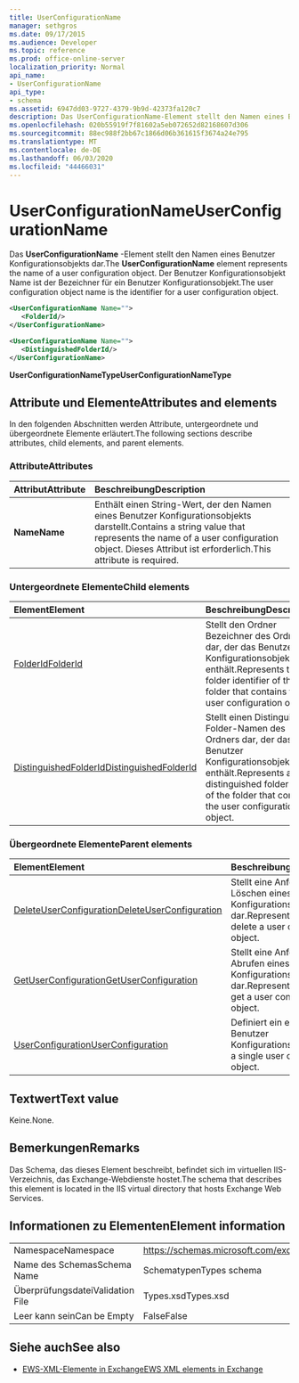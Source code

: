 ```yaml
---
title: UserConfigurationName
manager: sethgros
ms.date: 09/17/2015
ms.audience: Developer
ms.topic: reference
ms.prod: office-online-server
localization_priority: Normal
api_name:
- UserConfigurationName
api_type:
- schema
ms.assetid: 6947dd03-9727-4379-9b9d-42373fa120c7
description: Das UserConfigurationName-Element stellt den Namen eines Benutzer Konfigurationsobjekts dar. Der Benutzer Konfigurationsobjekt Name ist der Bezeichner für ein Benutzer Konfigurationsobjekt.
ms.openlocfilehash: 020b55919f7f81602a5eb072652d82168607d306
ms.sourcegitcommit: 88ec988f2bb67c1866d06b361615f3674a24e795
ms.translationtype: MT
ms.contentlocale: de-DE
ms.lasthandoff: 06/03/2020
ms.locfileid: "44466031"
---
```

# <a name="userconfigurationname"></a><span data-ttu-id="d241b-104">UserConfigurationName</span><span class="sxs-lookup"><span data-stu-id="d241b-104">UserConfigurationName</span></span>

<span data-ttu-id="d241b-105">Das **UserConfigurationName** -Element stellt den Namen eines Benutzer Konfigurationsobjekts dar.</span><span class="sxs-lookup"><span data-stu-id="d241b-105">The **UserConfigurationName** element represents the name of a user configuration object.</span></span> <span data-ttu-id="d241b-106">Der Benutzer Konfigurationsobjekt Name ist der Bezeichner für ein Benutzer Konfigurationsobjekt.</span><span class="sxs-lookup"><span data-stu-id="d241b-106">The user configuration object name is the identifier for a user configuration object.</span></span> 
  
```XML
<UserConfigurationName Name="">
   <FolderId/>
</UserConfigurationName>
```

```XML
<UserConfigurationName Name="">
   <DistinguishedFolderId/> 
</UserConfigurationName>
```

<span data-ttu-id="d241b-107">**UserConfigurationNameType**</span><span class="sxs-lookup"><span data-stu-id="d241b-107">**UserConfigurationNameType**</span></span>

## <a name="attributes-and-elements"></a><span data-ttu-id="d241b-108">Attribute und Elemente</span><span class="sxs-lookup"><span data-stu-id="d241b-108">Attributes and elements</span></span>

<span data-ttu-id="d241b-109">In den folgenden Abschnitten werden Attribute, untergeordnete und übergeordnete Elemente erläutert.</span><span class="sxs-lookup"><span data-stu-id="d241b-109">The following sections describe attributes, child elements, and parent elements.</span></span>
  
### <a name="attributes"></a><span data-ttu-id="d241b-110">Attribute</span><span class="sxs-lookup"><span data-stu-id="d241b-110">Attributes</span></span>

|<span data-ttu-id="d241b-111">**Attribut**</span><span class="sxs-lookup"><span data-stu-id="d241b-111">**Attribute**</span></span>|<span data-ttu-id="d241b-112">**Beschreibung**</span><span class="sxs-lookup"><span data-stu-id="d241b-112">**Description**</span></span>|
|:-----|:-----|
|<span data-ttu-id="d241b-113">**Name**</span><span class="sxs-lookup"><span data-stu-id="d241b-113">**Name**</span></span> <br/> |<span data-ttu-id="d241b-114">Enthält einen String-Wert, der den Namen eines Benutzer Konfigurationsobjekts darstellt.</span><span class="sxs-lookup"><span data-stu-id="d241b-114">Contains a string value that represents the name of a user configuration object.</span></span> <span data-ttu-id="d241b-115">Dieses Attribut ist erforderlich.</span><span class="sxs-lookup"><span data-stu-id="d241b-115">This attribute is required.</span></span>  <br/> |
   
### <a name="child-elements"></a><span data-ttu-id="d241b-116">Untergeordnete Elemente</span><span class="sxs-lookup"><span data-stu-id="d241b-116">Child elements</span></span>

|<span data-ttu-id="d241b-117">**Element**</span><span class="sxs-lookup"><span data-stu-id="d241b-117">**Element**</span></span>|<span data-ttu-id="d241b-118">**Beschreibung**</span><span class="sxs-lookup"><span data-stu-id="d241b-118">**Description**</span></span>|
|:-----|:-----|
|[<span data-ttu-id="d241b-119">FolderId</span><span class="sxs-lookup"><span data-stu-id="d241b-119">FolderId</span></span>](folderid.md) <br/> |<span data-ttu-id="d241b-120">Stellt den Ordner Bezeichner des Ordners dar, der das Benutzer Konfigurationsobjekt enthält.</span><span class="sxs-lookup"><span data-stu-id="d241b-120">Represents the folder identifier of the folder that contains the user configuration object.</span></span>  <br/> |
|[<span data-ttu-id="d241b-121">DistinguishedFolderId</span><span class="sxs-lookup"><span data-stu-id="d241b-121">DistinguishedFolderId</span></span>](distinguishedfolderid.md) <br/> |<span data-ttu-id="d241b-122">Stellt einen Distinguished Folder-Namen des Ordners dar, der das Benutzer Konfigurationsobjekt enthält.</span><span class="sxs-lookup"><span data-stu-id="d241b-122">Represents a distinguished folder name of the folder that contains the user configuration object.</span></span>  <br/> |
   
### <a name="parent-elements"></a><span data-ttu-id="d241b-123">Übergeordnete Elemente</span><span class="sxs-lookup"><span data-stu-id="d241b-123">Parent elements</span></span>

|<span data-ttu-id="d241b-124">**Element**</span><span class="sxs-lookup"><span data-stu-id="d241b-124">**Element**</span></span>|<span data-ttu-id="d241b-125">**Beschreibung**</span><span class="sxs-lookup"><span data-stu-id="d241b-125">**Description**</span></span>|
|:-----|:-----|
|[<span data-ttu-id="d241b-126">DeleteUserConfiguration</span><span class="sxs-lookup"><span data-stu-id="d241b-126">DeleteUserConfiguration</span></span>](deleteuserconfiguration.md) <br/> |<span data-ttu-id="d241b-127">Stellt eine Anforderung zum Löschen eines Benutzer Konfigurationsobjekts dar.</span><span class="sxs-lookup"><span data-stu-id="d241b-127">Represents a request to delete a user configuration object.</span></span>  <br/> |
|[<span data-ttu-id="d241b-128">GetUserConfiguration</span><span class="sxs-lookup"><span data-stu-id="d241b-128">GetUserConfiguration</span></span>](getuserconfiguration.md) <br/> |<span data-ttu-id="d241b-129">Stellt eine Anforderung zum Abrufen eines Benutzer Konfigurationsobjekts dar.</span><span class="sxs-lookup"><span data-stu-id="d241b-129">Represents a request to get a user configuration object.</span></span>  <br/> |
|[<span data-ttu-id="d241b-130">UserConfiguration</span><span class="sxs-lookup"><span data-stu-id="d241b-130">UserConfiguration</span></span>](userconfiguration.md) <br/> |<span data-ttu-id="d241b-131">Definiert ein einzelnes Benutzer Konfigurationsobjekt.</span><span class="sxs-lookup"><span data-stu-id="d241b-131">Defines a single user configuration object.</span></span>  <br/> |
   
## <a name="text-value"></a><span data-ttu-id="d241b-132">Textwert</span><span class="sxs-lookup"><span data-stu-id="d241b-132">Text value</span></span>

<span data-ttu-id="d241b-133">Keine.</span><span class="sxs-lookup"><span data-stu-id="d241b-133">None.</span></span>
  
## <a name="remarks"></a><span data-ttu-id="d241b-134">Bemerkungen</span><span class="sxs-lookup"><span data-stu-id="d241b-134">Remarks</span></span>

<span data-ttu-id="d241b-135">Das Schema, das dieses Element beschreibt, befindet sich im virtuellen IIS-Verzeichnis, das Exchange-Webdienste hostet.</span><span class="sxs-lookup"><span data-stu-id="d241b-135">The schema that describes this element is located in the IIS virtual directory that hosts Exchange Web Services.</span></span>
  
## <a name="element-information"></a><span data-ttu-id="d241b-136">Informationen zu Elementen</span><span class="sxs-lookup"><span data-stu-id="d241b-136">Element information</span></span>

|||
|:-----|:-----|
|<span data-ttu-id="d241b-137">Namespace</span><span class="sxs-lookup"><span data-stu-id="d241b-137">Namespace</span></span>  <br/> |https://schemas.microsoft.com/exchange/services/2006/types  <br/> |
|<span data-ttu-id="d241b-138">Name des Schemas</span><span class="sxs-lookup"><span data-stu-id="d241b-138">Schema Name</span></span>  <br/> |<span data-ttu-id="d241b-139">Schematypen</span><span class="sxs-lookup"><span data-stu-id="d241b-139">Types schema</span></span>  <br/> |
|<span data-ttu-id="d241b-140">Überprüfungsdatei</span><span class="sxs-lookup"><span data-stu-id="d241b-140">Validation File</span></span>  <br/> |<span data-ttu-id="d241b-141">Types.xsd</span><span class="sxs-lookup"><span data-stu-id="d241b-141">Types.xsd</span></span>  <br/> |
|<span data-ttu-id="d241b-142">Leer kann sein</span><span class="sxs-lookup"><span data-stu-id="d241b-142">Can be Empty</span></span>  <br/> |<span data-ttu-id="d241b-143">False</span><span class="sxs-lookup"><span data-stu-id="d241b-143">False</span></span>  <br/> |
   
## <a name="see-also"></a><span data-ttu-id="d241b-144">Siehe auch</span><span class="sxs-lookup"><span data-stu-id="d241b-144">See also</span></span>

- [<span data-ttu-id="d241b-145">EWS-XML-Elemente in Exchange</span><span class="sxs-lookup"><span data-stu-id="d241b-145">EWS XML elements in Exchange</span></span>](ews-xml-elements-in-exchange.md)

